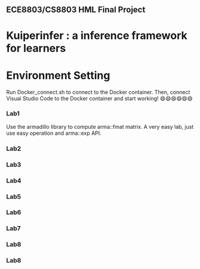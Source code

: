 ## ECE8803/CS8803 HML Final Project

# Kuiperinfer : a inference framework for learners

# Environment Setting
Run Docker_connect.sh to connect to the Docker container. 
Then, connect Visual Studio Code to the Docker container and start working!
:smile::smile::smile::smile::smile::smile:

### Lab1
Use the armadillo library to compute arma::fmat matrix.
A very easy lab, just use easy operation and arma::exp API.

### Lab2

### Lab3

### Lab4

### Lab5

### Lab6

### Lab7

### Lab8

### Lab8



